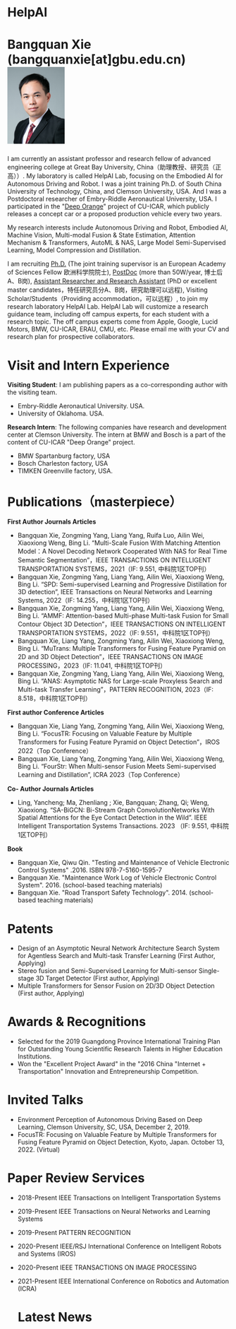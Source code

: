 # HelpAI

# **Bangquan Xie** (bangquanxie[at]gbu.edu.cn)                                                                                        <img src="谢帮权(2寸).png" width="130" />
I am currently an assistant professor and research fellow of advanced engineering college at Great Bay University, China（助理教授、研究员（正高））. My laboratory is called HelpAI Lab, focusing on the Embodied AI for Autonomous Driving and Robot. I was a joint training Ph.D. of South China University of Technology, China, and Clemson University, USA. And I was a Postdoctoral researcher of Embry-Riddle Aeronautical University, USA. I participated in the "[Deep Orange](https://cuicardeeporange.com/)" project of CU-ICAR, which publicly releases a concept car or a proposed production vehicle every two years.

My research interests include Autonomous Driving and Robot, Embodied AI, Machine Vision, Multi-modal Fusion & State Estimation, Attention Mechanism & Transformers, AutoML & NAS, Large Model Semi-Supervised Learning, Model Compression and Distillation.

I am recruiting [Ph.D.](https://www.gbu.edu.cn/detail/article/731) (The joint training supervisor is an European Academy of Sciences Fellow 欧洲科学院院士), [PostDoc](http://join.gbu.edu.cn/#/app/dwqdx/epxing_recruit/zpwz?pageId=7F6264E7CD444BE3B34823E31071EFDE&postListId=C806196294374AC58BF60FDC1BE4479F) (more than 50W/year, 博士后A、B岗), [Assistant Researcher and Research Assistant](https://mp.weixin.qq.com/s/2k_y3IRTaR1ctjoBeMkWEQ) (PhD or excellent master candidates，特任研究员分A、B岗，研究助理可以远程), Visiting Scholar/Students（Providing accommodation，可以远程）, to join my research laboratory HelpAI Lab. HelpAI Lab will customize a research guidance team, including off campus experts, for each student with a research topic. The off campus experts come from Apple, Google, Lucid Motors, BMW, CU-ICAR, ERAU, CMU, etc. Please email me with your CV and research plan for prospective collaborators. 

# Visit and Intern Experience
**Visiting Student**: I am publishing papers as a co-corresponding author with the visiting team.
- Embry-Riddle Aeronautical University. USA.                                                                                            
- University of Oklahoma. USA.                                                                               

**Research Intern**: The following companies have research and development center at Clemson University. The intern at BMW and Bosch is a part of the content of CU-ICAR "Deep Orange" project.	
- BMW Spartanburg factory, USA                                                                               
- Bosch Charleston factory, USA                                                                                   
- TIMKEN Greenville factory, USA.        
                                                                
# Publications（masterpiece）
**First Author Journals Articles**
- Bangquan Xie, Zongming Yang, Liang Yang, Ruifa Luo, Ailin Wei, Xiaoxiong Weng, Bing Li. “Multi-Scale Fusion With Matching Attention Model：A Novel Decoding Network Cooperated With NAS for Real Time Semantic Segmentation”，IEEE TRANSACTIONS ON INTELLIGENT TRANSPORTATION SYSTEMS，2021（IF: 9.551, 中科院1区TOP刊）
- Bangquan Xie, Zongming Yang, Liang Yang, Ailin Wei, Xiaoxiong Weng, Bing Li. “SPD: Semi-supervised Learning and Progressive Distillation for 3D detection”, IEEE Transactions on Neural Networks and Learning Systems, 2022（IF: 14.255，中科院1区TOP刊）
- Bangquan Xie, Zongming Yang, Liang Yang, Ailin Wei, Xiaoxiong Weng, Bing Li. “AMMF: Attention-based Multi-phase Multi-task Fusion for Small Contour Object 3D Detection”，IEEE TRANSACTIONS ON INTELLIGENT TRANSPORTATION SYSTEMS，2022（IF: 9.551，中科院1区TOP刊） 
- Bangquan Xie, Liang Yang, Zongming Yang, Ailin Wei, Xiaoxiong Weng, Bing Li. “MuTrans: Multiple Transformers for Fusing Feature Pyramid on 2D and 3D Object Detection”，IEEE TRANSACTIONS ON IMAGE PROCESSING，2023（IF: 11.041, 中科院1区TOP刊）
- Bangquan Xie, Zongming Yang, Liang Yang, Ailin Wei, Xiaoxiong Weng, Bing Li. “ANAS: Asymptotic NAS for Large-scale Proxyless Search and Multi-task Transfer Learning”，PATTERN RECOGNITION, 2023（IF: 8.518，中科院1区TOP刊）

**First author Conference Articles**
- Bangquan Xie, Liang Yang, Zongming Yang, Ailin Wei, Xiaoxiong Weng, Bing Li. “FocusTR: Focusing on Valuable Feature by Multiple Transformers for Fusing Feature Pyramid on Object Detection”，IROS 2022（Top Conference）
- Bangquan Xie, Liang Yang, Zongming Yang, Ailin Wei, Xiaoxiong Weng, Bing Li. “FourStr: When Multi-sensor Fusion Meets Semi-supervised Learning and Distillation”, ICRA 2023（Top Conference）

**Co- Author Journals Articles**
- Ling, Yancheng; Ma, Zhenliang ; Xie, Bangquan; Zhang, Qi; Weng, Xiaoxiong. “SA-BiGCN: Bi-Stream Graph ConvolutionNetworks With Spatial Attentions for the Eye Contact Detection in the Wild”. IEEE Intelligent Transportation Systems Transactions. 2023 （IF: 9.551, 中科院1区TOP刊）

**Book**
- Bangquan Xie, Qiwu Qin. "Testing and Maintenance of Vehicle Electronic Control Systems" .2016. ISBN 978-7-5160-1595-7
- Bangquan Xie. "Maintenance Work Log of Vehicle Electronic Control System". 2016. (school-based teaching materials)
- Bangquan Xie. "Road Transport Safety Technology". 2014. (school-based teaching materials)

# Patents
- Design of an Asymptotic Neural Network Architecture Search System for Agentless Search and Multi-task Transfer Learning (First Author, Applying)
- Stereo fusion and Semi-Supervised Learning for Multi-sensor Single-stage 3D Target Detector (First author, Applying)
- Multiple Transformers for Sensor Fusion on  2D/3D Object Detection (First author, Applying)

# Awards & Recognitions
- Selected for the 2019 Guangdong Province International Training Plan for Outstanding Young Scientific Research Talents in Higher Education Institutions.
- Won the "Excellent Project Award" in the "2016 China "Internet + Transportation" Innovation and Entrepreneurship Competition.

# Invited Talks
- Environment Perception of Autonomous Driving Based on Deep Learning, Clemson University, SC, USA, December 2, 2019.
- FocusTR: Focusing on Valuable Feature by Multiple Transformers for Fusing Feature Pyramid on Object Detection, Kyoto, Japan. October 13, 2022. (Virtual)

# Paper Review Services
- 2018-Present
  IEEE Transactions on Intelligent Transportation Systems
- 2019-Present
  IEEE Transactions on Neural Networks and Learning Systems                
- 2019-Present
  PATTERN RECOGNITION
- 2020-Present
  IEEE/RSJ International Conference on Intelligent Robots and Systems (IROS)
- 2020-Present
  IEEE TRANSACTIONS ON IMAGE PROCESSING
- 2021-Present
  IEEE International Conference on Robotics and Automation (ICRA)

  # Latest News
  


  
      
